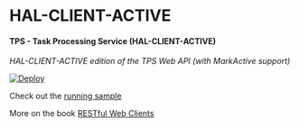 # HAL-CLIENT-ACTIVE

#### TPS - Task Processing Service (HAL-CLIENT-ACTIVE)

*HAL-CLIENT-ACTIVE edition of the TPS Web API (with MarkActive support)*

[![Deploy](https://www.herokucdn.com/deploy/button.svg)](https://heroku.com/deploy)

Check out the [running sample](http://rwcbook07.herokuapp.com/files/hal-client.html)

More on the book [RESTful Web Clients](http://shop.oreilly.com/product/0636920037958.do)
